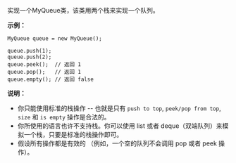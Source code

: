 实现一个MyQueue类，该类用两个栈来实现一个队列。

  

 **示例：**

    
    
    MyQueue queue = new MyQueue();  
      
    queue.push(1);  
    queue.push(2);  
    queue.peek();  // 返回 1  
    queue.pop();   // 返回 1  
    queue.empty(); // 返回 false

  

 **说明：**  

  * 你只能使用标准的栈操作 -- 也就是只有 `push to top`, `peek/pop from top`, `size` 和 `is empty` 操作是合法的。
  * 你所使用的语言也许不支持栈。你可以使用 list 或者 deque（双端队列）来模拟一个栈，只要是标准的栈操作即可。
  * 假设所有操作都是有效的 （例如，一个空的队列不会调用 pop 或者 peek 操作）。

